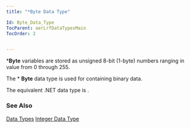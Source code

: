 ```yaml
---
title: "*Byte Data Type"

Id: Byte_Data_Type
TocParent: aerLrfDataTypesMain
TocOrder: 2


---
```


***Byte** variables are stored as unsigned 8-bit (1-byte) numbers ranging in value from 0 through 255. 

The * **Byte** data type is used for containing binary data. 

The equivalent .NET data type is . 

### See Also
[Data Types](aerLrfDataTypesMain.html)
[Integer Data Type](Integer_Data_Type.html) 
